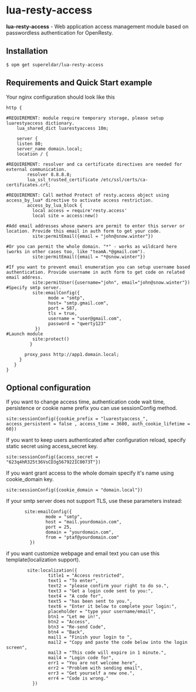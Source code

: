 # lua-resty-access
**lua-resty-access** - Web application access management module based on passwordless authentication for OpenResty.

## Installation
```Shell
$ opm get supereldar/lua-resty-access
```
## Requirements and Quick Start example
Your nginx configuration should look like this 
```nginx
http {

#REQUIREMENT: module require temporary storage, please setup luarestyaccess dictionary.
    lua_shared_dict luarestyaccess 10m;
  
    server {
    listen 80;
    server_name domain.local;
    location / {
      
#REQUIREMENT: resolver and ca certificate directives are needed for external communication.
        resolver 8.8.8.8;
        lua_ssl_trusted_certificate /etc/ssl/certs/ca-certificates.crt;

#REQUIREMENT: Call method Protect of resty.access object using access_by_lua* directive to activate access restriction.
        access_by_lua_block {
          local access = require'resty.access'
          local site = access:new()
           
#Add email addresses whose owners are permit to enter this server or location. Provide this email in auth form to get your code.
          site:permitEmail({email = "john@snow.winter"})
          
#Or you can permit the whole domain. "*" - works as wildcard here (works in other cases too, like "teamA.*@gmail.com").
          site:permitEmail({email = "*@snow.winter"})
          
#If you want to prevent email enumeration you can setup username based authentication. Provide username in auth form to get code on related email address.
          site:permitUser({username="john", email="john@snow.winter"})
#Specify smtp server.
          site:emailConfig({
                mode = "smtp", 
                host= "smtp.gmail.com", 
                port = 587, 
                tls = true,
                username = "user@gmail.com",
                password = "qwerty123"  
           })
#Launch module
          site:protect()
         }

       proxy_pass http://app1.domain.local;
     }
   }
}
``` 
## Optional configuration
If you want to change access time, authentication code wait time, persistence or cookie name prefix you can use sessionConfig method.
```shell
site:sessionConfig({cookie_prefix = "luarestyaccess_", access_persistent = false , access_time = 3600, auth_cookie_lifetime = 60})
```
If you want to keep users authenticated after configuration reload, specify static secret using access_secret key.
```shell
site:sessionConfig({access_secret = "623q4hR325t36VsCD3g567922IC0073T"})
```
If you want grant access to the whole domain specify it's name using cookie_domain key.
```shell
site:sessionConfig({cookie_domain = "domain.local"})
```
If your smtp server does not support TLS, use these parameters instead:
 ```shell      
        site:emailConfig({
                mode = "smtp", 
                host = "mail.yourdomain.com",
                port = 25,
                domain = "yourdomain.com",
                from = "ptaf@yourdomain.com"
          })
```
if you want customize webpage and email text you can use this template(localization support).
```shell       
        site:localization({
                title1 = "Access restricted",
                text1 = "To enter",
                text2 = "please confirm your right to do so.",
                text3 = "Get a login code sent to you:",
                text4 = "A code for",
                text5 = "has been sent to you.",
                text6 = "Enter it below to complete your login:",
                placeholder = "type your username/email",
                btn1 = "Let me in!",
                btn2 = "Access",
                btn3 = "Re-send Code",
                btn4 = "Back",
                mail1 = "Finish your login to ",
                mail2 = "Copy and paste the code below into the login screen",
                mail3 = "This code will expire in 1 minute.",
                mail4 = "Login code for",
                err1 = "You are not welcome here",
                err2 = "Problem with sending email",
                err3 = "Get yourself a new one.",
                err4 = "Code is wrong."
          })
 ```
